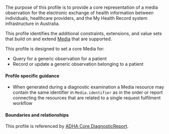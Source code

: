 The purpose of this profile is to provide a core representation of a media observation for the electronic exchange of health information between individuals, healthcare providers, and the My Health Record system infrastructure in Australia.

This profile identifies the additional constraints, extensions, and value sets that build on and extend [Media](http://hl7.org/fhir/R4/media.html) that are supported. 

This profile is designed to set a core Media for:
* Query for a generic observation for a patient
* Record or update a generic observation belonging to a patient


#### Profile specific guidance
- When generated during a diagnostic examination a Media resource may contain the same identifier in `Media.identifier` as in the order or report connecting the resources that are related to a single request fulfilment workflow



#### Boundaries and relationships
This profile is referenced by 
[ADHA Core DiagnosticReport](StructureDefinition-dh-diagnosticreport-core-1.html). 
